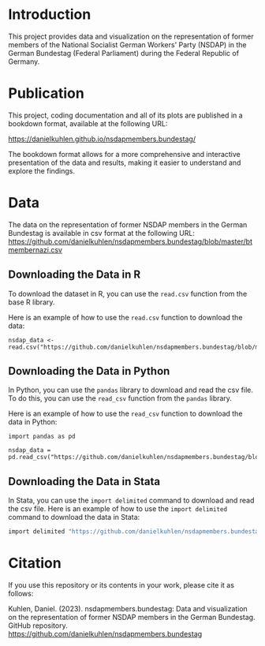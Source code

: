 # Introduction

This project provides data and visualization on the representation of former members of the National Socialist German Workers' Party (NSDAP) in the German Bundestag (Federal Parliament) during the Federal Republic of Germany.

# Publication

This project, coding documentation and all of its plots are published in a bookdown format, available at the following URL:

https://danielkuhlen.github.io/nsdapmembers.bundestag/

The bookdown format allows for a more comprehensive and interactive presentation of the data and results, making it easier to understand and explore the findings. 


# Data

The data on the representation of former NSDAP members in the German Bundestag is available in csv format at the following URL: https://github.com/danielkuhlen/nsdapmembers.bundestag/blob/master/btmembernazi.csv

## Downloading the Data in R

To download the dataset in R, you can use the `read.csv` function from the base R library.

Here is an example of how to use the `read.csv` function to download the data:

```
nsdap_data <- read.csv("https://github.com/danielkuhlen/nsdapmembers.bundestag/blob/master/btmembernazi.csv")
```

## Downloading the Data in Python

In Python, you can use the `pandas` library to download and read the csv file. To do this, you can use the `read_csv` function from the `pandas` library.

Here is an example of how to use the `read_csv` function to download the data in Python:

```
import pandas as pd

nsdap_data = pd.read_csv("https://github.com/danielkuhlen/nsdapmembers.bundestag/blob/master/btmembernazi.csv")
```

## Downloading the Data in Stata

In Stata, you can use the `import delimited` command to download and read the csv file. 
Here is an example of how to use the `import delimited` command to download the data in Stata:

```stata
import delimited "https://github.com/danielkuhlen/nsdapmembers.bundestag/blob/master/btmembernazi.csv", clear
```

# Citation

If you use this repository or its contents in your work, please cite it as follows:

Kuhlen, Daniel. (2023). nsdapmembers.bundestag: Data and visualization on the representation of former NSDAP members in the German Bundestag. GitHub repository. https://github.com/danielkuhlen/nsdapmembers.bundestag


